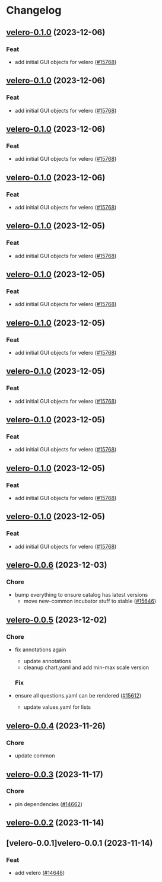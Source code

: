 # Changelog



## [velero-0.1.0](https://github.com/truecharts/charts/compare/velero-0.0.6...velero-0.1.0) (2023-12-06)

### Feat

- add initial GUI objects for velero ([#15768](https://github.com/truecharts/charts/issues/15768))
  
  


## [velero-0.1.0](https://github.com/truecharts/charts/compare/velero-0.0.6...velero-0.1.0) (2023-12-06)

### Feat

- add initial GUI objects for velero ([#15768](https://github.com/truecharts/charts/issues/15768))
  
  


## [velero-0.1.0](https://github.com/truecharts/charts/compare/velero-0.0.6...velero-0.1.0) (2023-12-06)

### Feat

- add initial GUI objects for velero ([#15768](https://github.com/truecharts/charts/issues/15768))
  
  


## [velero-0.1.0](https://github.com/truecharts/charts/compare/velero-0.0.6...velero-0.1.0) (2023-12-06)

### Feat

- add initial GUI objects for velero ([#15768](https://github.com/truecharts/charts/issues/15768))
  
  


## [velero-0.1.0](https://github.com/truecharts/charts/compare/velero-0.0.6...velero-0.1.0) (2023-12-05)

### Feat

- add initial GUI objects for velero ([#15768](https://github.com/truecharts/charts/issues/15768))
  
  


## [velero-0.1.0](https://github.com/truecharts/charts/compare/velero-0.0.6...velero-0.1.0) (2023-12-05)

### Feat

- add initial GUI objects for velero ([#15768](https://github.com/truecharts/charts/issues/15768))
  
  


## [velero-0.1.0](https://github.com/truecharts/charts/compare/velero-0.0.6...velero-0.1.0) (2023-12-05)

### Feat

- add initial GUI objects for velero ([#15768](https://github.com/truecharts/charts/issues/15768))
  
  


## [velero-0.1.0](https://github.com/truecharts/charts/compare/velero-0.0.6...velero-0.1.0) (2023-12-05)

### Feat

- add initial GUI objects for velero ([#15768](https://github.com/truecharts/charts/issues/15768))
  
  


## [velero-0.1.0](https://github.com/truecharts/charts/compare/velero-0.0.6...velero-0.1.0) (2023-12-05)

### Feat

- add initial GUI objects for velero ([#15768](https://github.com/truecharts/charts/issues/15768))
  
  


## [velero-0.1.0](https://github.com/truecharts/charts/compare/velero-0.0.6...velero-0.1.0) (2023-12-05)

### Feat

- add initial GUI objects for velero ([#15768](https://github.com/truecharts/charts/issues/15768))
  
  


## [velero-0.1.0](https://github.com/truecharts/charts/compare/velero-0.0.6...velero-0.1.0) (2023-12-05)

### Feat

- add initial GUI objects for velero ([#15768](https://github.com/truecharts/charts/issues/15768))
  
  


## [velero-0.0.6](https://github.com/truecharts/charts/compare/velero-0.0.5...velero-0.0.6) (2023-12-03)

### Chore

- bump everything to ensure catalog has latest versions
  - move new-common incubator stuff to stable ([#15646](https://github.com/truecharts/charts/issues/15646))
  
  


## [velero-0.0.5](https://github.com/truecharts/charts/compare/velero-0.0.4...velero-0.0.5) (2023-12-02)

### Chore

- fix annotations again
  - update annotations
  - cleanup chart.yaml and add min-max scale version
  
  ### Fix

- ensure all questions.yaml can be rendered ([#15612](https://github.com/truecharts/charts/issues/15612))
  - update values.yaml for lists
  
  










## [velero-0.0.4](https://github.com/truecharts/charts/compare/velero-0.0.3...velero-0.0.4) (2023-11-26)

### Chore

- update common
  
  


## [velero-0.0.3](https://github.com/truecharts/charts/compare/velero-0.0.2...velero-0.0.3) (2023-11-17)

### Chore

- pin dependencies ([#14662](https://github.com/truecharts/charts/issues/14662))
  
  


## [velero-0.0.2](https://github.com/truecharts/charts/compare/velero-0.0.1...velero-0.0.2) (2023-11-14)




## [velero-0.0.1]velero-0.0.1 (2023-11-14)

### Feat

- add velero ([#14648](https://github.com/truecharts/charts/issues/14648))
  
  
